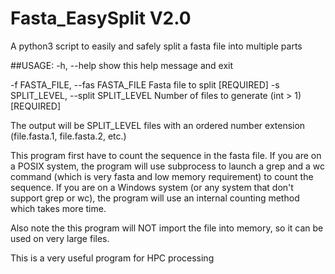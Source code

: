# Fasta_EasySplit V2.0
A python3 script to easily and safely split a fasta file into multiple parts

##USAGE:
  -h, --help            show this help message and exit
  
  -f FASTA_FILE, --fas FASTA_FILE
                        Fasta file to split [REQUIRED]
  -s SPLIT_LEVEL, --split SPLIT_LEVEL
                        Number of files to generate (int > 1) [REQUIRED]
                        
The output will be SPLIT_LEVEL files with an ordered number extension (file.fasta.1, file.fasta.2, etc.)

This program first have to count the sequence in the fasta file. If you are on a POSIX system, the program will use subprocess to launch a grep and a wc command (which is very fasta and low memory requirement) to count the sequence. If you are on a Windows system (or any system that don't support grep or wc), the program will use an internal counting method which takes more time.

Also note the this program will NOT import the file into memory, so it can be used on very large files.

This is a very useful program for HPC processing 

